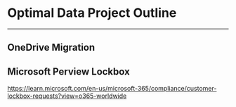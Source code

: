 <!-- <center>
<font size="9"> 
<span style="color:blue">Optimal <span style="color:red">DATA <span style="color:blue"> Project Outline</span>.
</font>
</center> -->
# Optimal Data Project Outline
***
## OneDrive Migration

## Microsoft Perview Lockbox 
https://learn.microsoft.com/en-us/microsoft-365/compliance/customer-lockbox-requests?view=o365-worldwide

